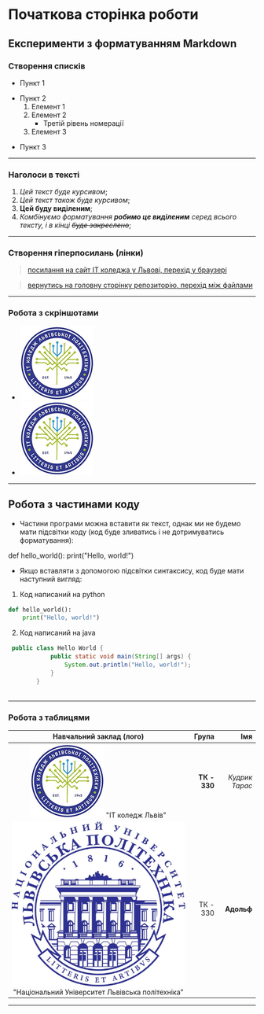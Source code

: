 # Початкова сторінка роботи
## Експерименти з форматуванням Markdown
### Створення списків
- Пункт 1
+ Пункт 2
    1. Елемент 1
    2. Елемент 2
       * Третій рівень номерації
    3. Елемент 3
- Пункт 3
---

### Наголоси в тексті
1. *Цей текст буде курсивом*;
2. _Цей текст також буде курсивом_;
3. **Цей буду виділеним**;
4. _Комбінуємо форматування **робимо це виділеним** серед всього тексту, і в кінці ~~буде закреслено~~_;
---

### Створення гіперпосилань (лінки)
> [посилання на сайт IT коледжа у Львові, перехід у браузері](https://itcollege.lviv.ua/ "Це просто відображення при наведенні на посиланя")

> [вернутись на головну сторінку репозиторію, перехід між файлами](../README.md "переходимо до README")
---

### Робота з скріншотами
- ![Вставляємо картику як файл, це варіант буль ше нам підходить для лабораторних](int/logo-lit.jpg "Лого коледжу")
- ![Всталяємо картинку з прямим посиланням на репозиторій](https://github.com/BobasB/2023_tk330_oop/raw/main/init/logo-lit.jpg "Не забуваємо замінити blob на raw")
---


## Робота з частинами коду

- Частини програми можна вставити як текст, однак ми не будемо мати підсвітки коду (код буде зливатись і не дотримуватись форматування):

def hello_world():
    print("Hello, world!")

- Якщо вставляти з допомогою підсвітки синтаксису, код буде мати наступний вигляд:

1. Код написаний на python
```python
def hello_world():
    print("Hello, world!")
```



2. Код написаний на java
```Java
 public class Hello World {
            public static void main(String[] args) {
                System.out.println("Hello, world!");
            }
        }
 
 ```
---

### Робота з таблицями

| Навчальний заклад (лого) | Група | Імя |
|:---:|---:|---:|
|![Alt text](logo-lit.jpg) "ІТ коледж Львів"|    **ТК - 330**    |_Кудрик Тарас_|
|![Alt text](logo-lp.jpg)"Національний Університет Львівська політехніка"| ТК - 330 | **Адольф** |

---


